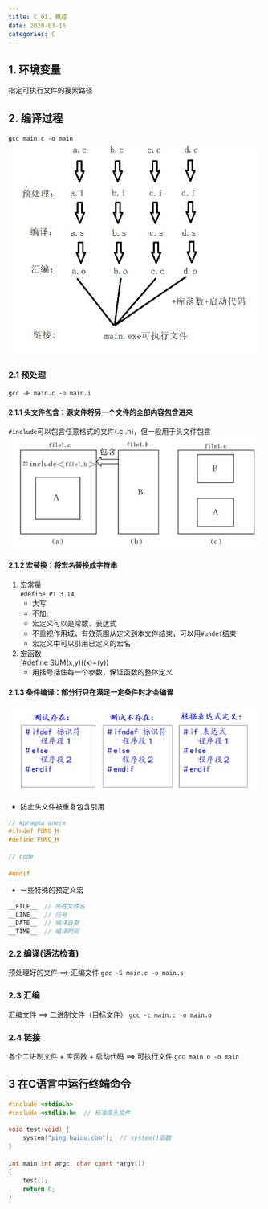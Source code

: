 ```yaml
---
title: C_01. 概述
date: 2020-03-16
categories: C
---
```


## 1. 环境变量
指定可执行文件的搜索路径

## 2. 编译过程
`gcc main.c -o main`
![](media/15841906635350/15844925828749.jpg)

### 2.1 预处理
`gcc -E main.c -o main.i`
#### 2.1.1 头文件包含：源文件将另一个文件的全部内容包含进来
`#include`可以包含任意格式的文件(.c .h)，但一般用于头文件包含
![](media/15885550140752.jpg)

#### 2.1.2 宏替换：将宏名替换成字符串
1. 宏常量      
    `#define PI 3.14`
    * 大写
    * 不加;
    * 宏定义可以是常数、表达式
    * 不重视作用域，有效范围从定义到本文件结束，可以用`#undef`结束
    * 宏定义中可以引用已定义的宏名
2. 宏函数     
    `#define SUM(x,y)((x)+(y))
    * 用括号括住每一个参数，保证函数的整体定义

#### 2.1.3 条件编译：部分行只在满足一定条件时才会编译
![](media/15885556493308.jpg)
* 防止头文件被重复包含引用

```c
// #pragma onece
#ifndef FUNC_H
#define FUNC_H

// code

#endif
```

* 一些特殊的预定义宏

```c
__FILE__  // 所在文件名
__LINE__  // 行号
__DATE__  // 编译日期
__TIME__  // 编译时间
```

### 2.2 编译(语法检查)
预处理好的文件 ==> 汇编文件
`gcc -S main.c -o main.s`
### 2.3 汇编
汇编文件 ==> 二进制文件（目标文件）
`gcc -c main.c -o main.o`
### 2.4 链接
各个二进制文件 + 库函数 + 启动代码 ==> 可执行文件
`gcc main.o -o main`

## 3 在C语言中运行终端命令

```c
#include <stdio.h>
#include <stdlib.h>  // 标准库头文件

void test(void) {
	system("ping baidu.com");  // system()函数
}

int main(int argc, char const *argv[])
{
	test();
	return 0;
}
```
